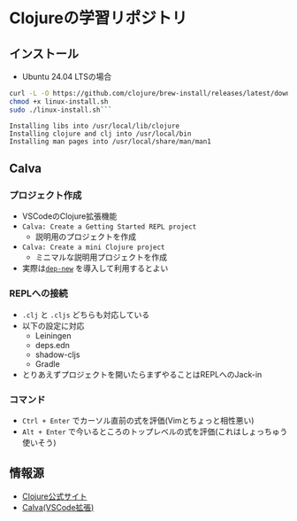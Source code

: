 # Clojureの学習リポジトリ

## インストール

- Ubuntu 24.04 LTSの場合

```bash
curl -L -O https://github.com/clojure/brew-install/releases/latest/download/linux-install.sh
chmod +x linux-install.sh
sudo ./linux-install.sh```
```

```text
Installing libs into /usr/local/lib/clojure
Installing clojure and clj into /usr/local/bin
Installing man pages into /usr/local/share/man/man1
```

## Calva

### プロジェクト作成

- VSCodeのClojure拡張機能
- `Calva: Create a Getting Started REPL project`
  - 説明用のプロジェクトを作成
- `Calva: Create a mini Clojure project`
  - ミニマルな説明用プロジェクトを作成
- 実際は[`dep-new`](https://github.com/seancorfield/deps-new) を導入して利用するとよい

### REPLへの接続

- `.clj` と `.cljs` どちらも対応している
- 以下の設定に対応
  - Leiningen
  - deps.edn
  - shadow-cljs
  - Gradle
- とりあえずプロジェクトを開いたらまずやることはREPLへのJack-in

### コマンド

- `Ctrl + Enter` でカーソル直前の式を評価(Vimとちょっと相性悪い)
- `Alt + Enter` で今いるところのトップレベルの式を評価(これはしょっちゅう使いそう)

## 情報源

- [Clojure公式サイト](https://clojure.org/)
- [Calva(VSCode拡張)](https://calva.io/)
